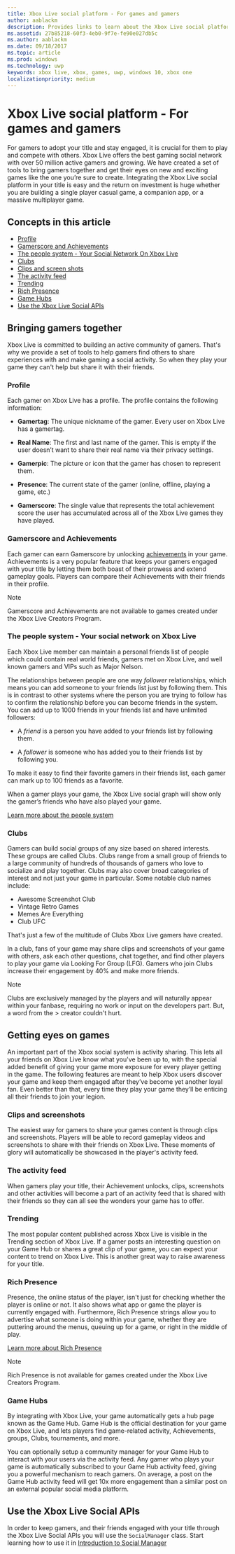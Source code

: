 ```yaml
---
title: Xbox Live social platform - For games and gamers
author: aablackm
description: Provides links to learn about the Xbox Live social platform service.
ms.assetid: 27b85218-60f3-4eb0-9f7e-fe90e027db5c
ms.author: aablackm
ms.date: 09/18/2017
ms.topic: article
ms.prod: windows
ms.technology: uwp
keywords: xbox live, xbox, games, uwp, windows 10, xbox one
localizationpriority: medium
---
```


# Xbox Live social platform - For games and gamers

For gamers to adopt your title and stay engaged, it is crucial for them to play and compete with others. Xbox Live offers the best gaming social network with over 50 million active gamers and growing. We have created a set of tools to bring gamers together and get their eyes on new and exciting games like the one you’re sure to create. Integrating the Xbox Live social platform in your title is easy and the return on investment is huge whether you are building a single player casual game, a companion app, or a massive multiplayer game.

## Concepts in this article
- [Profile](#profile)
- [Gamerscore and Achievements](#gamerscore-and-achievements)
- [The people system - Your Social Network On Xbox Live](#the-people-system---your-social-network-on-xbox-live)
- [Clubs](#clubs)
- [Clips and screen shots](#clips-and-screenshots)
- [The activity feed](#the-activity-feed)
- [Trending](#trending)
- [Rich Presence](#rich-presence)
- [Game Hubs](#game-hubs)
- [Use the Xbox Live Social APIs](#use-the-xbox-live-social-apis)

## Bringing gamers together
Xbox Live is committed to building an active community of gamers. That's why we provide a set of tools to help gamers find others to share experiences with and make gaming a social activity. So when they play your game they can't help but share it with their friends. 

### Profile
Each gamer on Xbox Live has a profile. The profile contains the
following information:

-   **Gamertag**: The unique nickname of the gamer. Every user on Xbox Live has
    a gamertag.

-   **Real Name**: The first and last name of the gamer. This is empty if the user
    doesn’t want to share their real name via their privacy settings.

-   **Gamerpic**: The picture or icon that the gamer has chosen to represent them.

-   **Presence**: The current state of the gamer (online, offline, playing a
    game, etc.)

-   **Gamerscore**: The single value that represents the total achievement score
    the user has accumulated across all of the Xbox Live games they have played.

### Gamerscore and Achievements
Each gamer can earn Gamerscore by unlocking [achievements](../achievements-2017/achievements.md) in your game.
Achievements is a very popular feature that keeps your gamers engaged with your
title by letting them both boast of their prowess and extend gameplay goals. Players can compare their Achievements with their friends in their
profile.

> [!NOTE]
> Gamerscore and Achievements are not available to games created under the Xbox Live Creators Program.

### The people system - Your social network on Xbox Live
Each Xbox Live member can maintain a personal friends list of people which could contain real world friends, gamers met on Xbox Live, and well known gamers and VIPs such as Major Nelson. 

The relationships between people are one way *follower* relationships, which means you
can add someone to your friends list just by following them. This is in contrast to other systems
where the person you are trying to follow has to confirm the relationship before you can become
friends in the system. You can add up to 1000 friends in your friends list and have unlimited followers:

-   A *friend* is a person you have added to your friends list by following them.

-   A *follower* is someone who has added you to their friends list by following you.

To make it easy to find their favorite gamers in their friends list,
each gamer can mark up to 100 friends as a favorite.

When a gamer plays your game, the Xbox Live social graph will show only
the gamer’s friends who have also played your game.

[Learn more about the people system](people-system/xbox-live-people-system.md) 

### Clubs
Gamers can build social groups of any size based on shared interests. These groups are called Clubs.
Clubs range from a small group of friends to a large community of hundreds of thousands of gamers who love to socialize and play together.
Clubs may also cover broad categories of interest and not just your game in particular. Some notable club names include:

- Awesome Screenshot Club
- Vintage Retro Games
- Memes Are Everything
- Club UFC

That's just a few of the multitude of Clubs Xbox Live gamers have created.

In a club, fans of your game may share clips and screenshots of your game with others,
ask each other questions, chat together, and find other players to play your
game via Looking For Group (LFG). Gamers who join Clubs increase their engagement by 40% and make more friends.

> [!NOTE]
> Clubs are exclusively managed by the players and will naturally appear within your fanbase, requiring no work or input on the developers part. But, a word from the > creator couldn't hurt. 

## Getting eyes on games
An important part of the Xbox social system is activity sharing. This lets all your friends on Xbox Live know what you've been up to, with the special added benefit of giving your game more exposure for every player getting in the game. The following features are meant to help Xbox users discover your game and keep them engaged after they’ve become yet another loyal fan. Even better than that, every time they play your game they’ll be enticing all their friends to join your legion. 

### Clips and screenshots
The easiest way for gamers to share your games content is through clips and screenshots. Players will be able to record gameplay videos and screenshots to share with their friends on Xbox Live. These moments of glory will automatically be showcased in the player's activity feed.

### The activity feed
When gamers play your title, their Achievement unlocks, clips, screenshots and other activities will become a part of an activity feed that is shared with their friends so they can all see the wonders your game has to offer.

### Trending
The most popular content published across Xbox Live is visible in the
Trending section of Xbox Live. If a gamer posts an interesting question on your
Game Hub or shares a great clip of your game, you can expect your content
to trend on Xbox Live. This is another great way to raise awareness for
your title.

### Rich Presence
Presence, the online status of the player, isn't just for checking whether the player is online or not. It also shows what app or game the player is currently engaged with. Furthermore,  Rich Presence strings allow you to advertise what someone is doing within your game, whether they are puttering around the menus, queuing up for a game, or right in the middle of play. 

[Learn more about Rich Presence](rich-presence-strings/rich-presence-strings-overview.md)

> [!NOTE]
> Rich Presence is not available for games created under the Xbox Live Creators Program.

### Game Hubs
By integrating with Xbox Live, your game automatically gets a hub page known as the Game Hub. Game Hub is the official destination for your game on Xbox Live, and lets players find game-related activity, Achievements, groups, Clubs, tournaments, and more.

You can optionally setup a community manager for your Game Hub to interact with
your users via the activity feed. Any gamer who plays your game is
automatically subscribed to your Game Hub activity feed, giving you a
powerful mechanism to reach gamers. On average, a post on the Game Hub
activity feed will get 10x more engagement than a similar post on an 
external popular social media platform.

##  Use the Xbox Live Social APIs
In order to keep gamers, and their friends engaged with your title through the Xbox Live Social APIs you will use the `SocialManager` class.  Start learning how to use it in [Introduction to Social Manager](intro-to-social-manager.md)